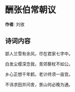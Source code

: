 # 酬张伯常朝议

**作者**: 刘攽

## 诗词内容

郢人兰雪有余风，尽在君家七字中。

白发尘缨深念我，青郊藜杖不如公。

乡心正想千年鹤，老计终须一亩宫。

不讳求田并问舍，景山何必晚为通。

